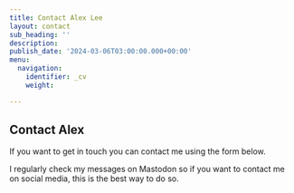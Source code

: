 ```yaml
---
title: Contact Alex Lee
layout: contact
sub_heading: ''
description: 
publish_date: '2024-03-06T03:00:00.000+00:00'
menu:
  navigation:
    identifier: _cv
    weight: 

---
```


## Contact Alex

If you want to get in touch you can contact me using the form below. 

I regularly check my messages on Mastodon so if you want to contact me on social media, this is the best way to do so. 



